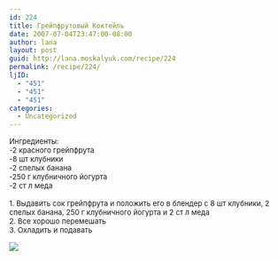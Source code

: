 ```yaml
---
id: 224
title: Грейпфрутовый Коктейль
date: 2007-07-04T23:47:00-08:00
author: lana
layout: post
guid: http://lana.moskalyuk.com/recipe/224
permalink: /recipe/224/
ljID:
  - "451"
  - "451"
  - "451"
categories:
  - Uncategorized
---
```

<font size="-1"><img alt="" src="http://farm2.static.flickr.com/1200/722747587_0f49b9add2.jpg?v=0" /><br />Ингредиенты:<br />-2 красного грейпфрута<br /> -8 шт клубники<br /> -2 спелых банана<br /> -250 г клубничного йогурта<br /> -2 ст л меда</font>  
<font size="-1"><br />1. Выдавить сок грейпфрута и положить его в блендер с 8 шт клубники, 2 спелых банана, 250 г клубничного йогурта и 2 ст л меда<br /></font><font size="-1">2. Все хорошо перемешать<br />3. Охладить и подавать</font>

![](http://farm2.static.flickr.com/1059/723622008_dcbeb7b0cd.jpg?v=0)